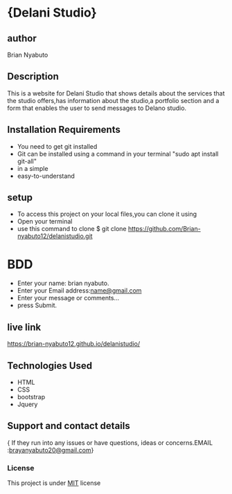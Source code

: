 # {Delani Studio}

## author
Brian Nyabuto
## Description
This is a website for Delani Studio that shows details about the services that the studio offers,has information about the studio,a portfolio section and a form that enables the user to send messages to Delano studio.
## Installation Requirements
* You need to get git installed
* Git can be installed using a command in your     terminal "sudo apt install git-all"
* in a simple
* easy-to-understand
## setup 
* To access this project on your local files,you can clone it using 
* Open your terminal
* use this command to clone $ git clone https://github.com/Brian-nyabuto12/delanistudio.git
# BDD
* Enter your name: brian nyabuto.
* Enter your Email address:name@gmail.com
* Enter your message or comments...
* press Submit.

## live link

https://brian-nyabuto12.github.io/delanistudio/
## Technologies Used
* HTML
* CSS
* bootstrap
* Jquery
## Support and contact details
{ If they run into any issues or have questions, ideas or concerns.EMAIL :brayanyabuto20@gmail.com}
### License
This project is under [MIT](LICENCE) license
